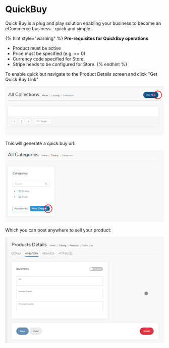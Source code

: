 # QuickBuy

Quick Buy is a plug and play solution enabling your business to become an eCommerce business - quick and simple.

{% hint style="warning" %}
**Pre-requisites for QuickBuy operations**

* Product must be active
* Price must be specified \(e.g. &gt;= 0\)
* Currency code specified for Store.
* Stripe needs to be configured for Store.
{% endhint %}

To enable quick but navigate to the Product Details screen and click "Get Quick Buy Link"

![](../.gitbook/assets/image%20%284%29.png)

This will generate a quick buy url:

![](../.gitbook/assets/image%20%2817%29.png)



Which you can post anywhere to sell your product:

![](../.gitbook/assets/image%20%2812%29.png)

